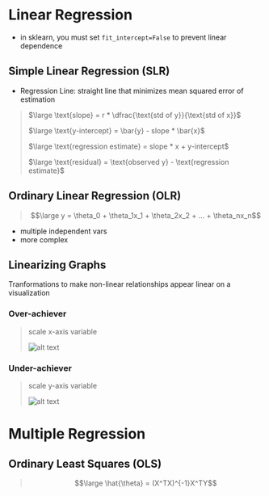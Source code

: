 # Linear Regression

- in sklearn, you must set `fit_intercept=False` to prevent linear dependence

## Simple Linear Regression (SLR)

- Regression Line: straight line that minimizes mean squared error of estimation

> $\large \text{slope} = r * \dfrac{\text{std of y}}{\text{std of x}}$
>
> $\large \text{y-intercept} = \bar{y} - slope * \bar{x}$
>
> $\large \text{regression estimate} = slope * x + y-intercept$
>
> $\large \text{residual} = \text{observed y} - \text{regression estimate}$

## Ordinary Linear Regression (OLR)

> $$\large y = \theta_0 + \theta_1x_1 + \theta_2x_2 + ... + \theta_nx_n$$

- multiple independent vars
- more complex

## Linearizing Graphs

Tranformations to make non-linear relationships appear linear on a visualization

### Over-achiever

> scale x-axis variable
>
> ![alt text](/img/overachiever.png)

### Under-achiever

> scale y-axis variable
>
> ![alt text](/img/underachiever.png)

# Multiple Regression

## Ordinary Least Squares (OLS)

> $$\large \hat{\theta} = (X^TX)^{-1}X^TY$$
